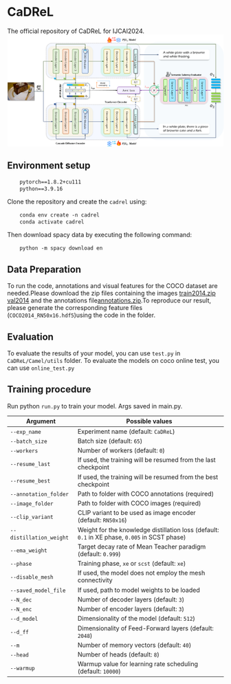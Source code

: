 # CaDReL
The official repository of CaDReL for IJCAI2024.
![](https://github.com/Aki-Tomoya/CaDReL/blob/main/fig2.png)

## Environment setup
        pytorch==1.8.2+cu111
        python==3.9.16

Clone the repository and create the `cadrel` using:

        conda env create -n cadrel
        conda activate cadrel
    

Then download spacy data by executing the following command:

        python -m spacy download en

## Data Preparation
To run the code, annotations and visual features for the COCO dataset are needed.Please download the zip files containing the images [train2014.zip](http://images.cocodataset.org/zips/train2014.zip) [val2014](http://images.cocodataset.org/zips/val2014.zip) and the annotations file[annotations.zip](https://pan.baidu.com/s/17ik-2OZGFaQ5-AzCCWkL9w).To reproduce our result, please generate the corresponding feature files (`COCO2014_RN50x16.hdf5`)using the code in the folder.

## Evaluation
To evaluate the results of your model, you can use `test.py` in `CaDReL/Camel/utils` folder.
To evaluate the models on coco online test, you can use `online_test.py`

## Training procedure
Run python `run.py` to train your model. Args saved in main.py.

| Argument | Possible values |
|------|------|
| `--exp_name` | Experiment name (default: `CaDReL`) |
| `--batch_size` | Batch size (default: `65`) |
| `--workers` | Number of workers (default: `0`) |
| `--resume_last` | If used, the training will be resumed from the last checkpoint |
| `--resume_best` | If used, the training will be resumed from the best checkpoint |
| `--annotation_folder` | Path to folder with COCO annotations (required) |
| `--image_folder` | Path to folder with COCO images (required) |
| `--clip_variant` | CLIP variant to be used as image encoder (default: `RN50x16`) |
| `--distillation_weight` | Weight for the knowledge distillation loss (default: `0.1` in XE phase, `0.005` in SCST phase) |
| `--ema_weight` | Target decay rate of Mean Teacher paradigm (default: `0.999`) |
| `--phase` | Training phase, `xe` or `scst` (default: `xe`) |
| `--disable_mesh` | If used, the model does not employ the mesh connectivity |
| `--saved_model_file` | If used, path to model weights to be loaded |
| `--N_dec` | Number of decoder layers (default: `3`) |
| `--N_enc` | Number of encoder layers (default: `3`) |
| `--d_model` | Dimensionality of the model (default: `512`) |
| `--d_ff` | Dimensionality of Feed-Forward layers (default: `2048`) |
| `--m` | Number of memory vectors (default: `40`) |
| `--head` | Number of heads (default: `8`) |
| `--warmup` | Warmup value for learning rate scheduling (default: `10000`) |
